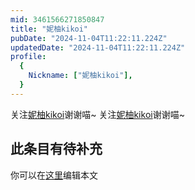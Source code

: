 ```yaml
---
mid: 3461566271850847
title: "妮柚kikoi"
pubDate: "2024-11-04T11:22:11.224Z"
updatedDate: "2024-11-04T11:22:11.224Z"
profile:
  {
    Nickname: ["妮柚kikoi"],
  }
---
```


关注[妮柚kikoi](https://space.bilibili.com/3461566271850847)谢谢喵~ 关注[妮柚kikoi](https://space.bilibili.com/3461566271850847)谢谢喵~

## 此条目有待补充
你可以在[这里](https://github.com/Yuhanawa/VTuber.ICU-Content/edit/master/v/妮柚kikoi/index.md)编辑本文
